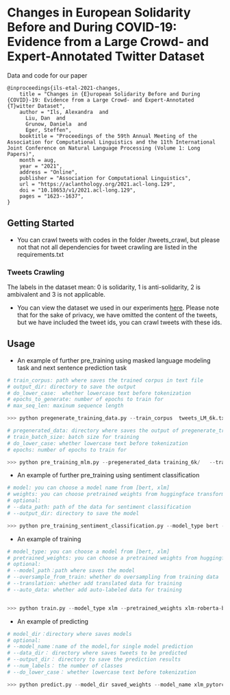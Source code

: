 # Changes in European Solidarity Before and During COVID-19: Evidence from a Large Crowd- and Expert-Annotated Twitter Dataset

Data and code for our paper

```
@inproceedings{ils-etal-2021-changes,
    title = "Changes in {E}uropean Solidarity Before and During {COVID}-19: Evidence from a Large Crowd- and Expert-Annotated {T}witter Dataset",
    author = "Ils, Alexandra  and
      Liu, Dan  and
      Grunow, Daniela  and
      Eger, Steffen",
    booktitle = "Proceedings of the 59th Annual Meeting of the Association for Computational Linguistics and the 11th International Joint Conference on Natural Language Processing (Volume 1: Long Papers)",
    month = aug,
    year = "2021",
    address = "Online",
    publisher = "Association for Computational Linguistics",
    url = "https://aclanthology.org/2021.acl-long.129",
    doi = "10.18653/v1/2021.acl-long.129",
    pages = "1623--1637",
}
```


## Getting Started


* You can crawl tweets with codes in the folder /tweets_crawl, but please not that not all dependencies for tweet crawling are 
listed in the requirements.txt

### Tweets Crawling

The labels in the dataset mean: 0 is solidarity, 1 is anti-solidarity, 2 is ambivalent and 3 is not applicable.

* You can view the dataset we used in our experiments [here](https://drive.google.com/drive/folders/1zVMPJtQBidFZ9QokR58rjXkibfyVANaG?usp=sharing). Please note that for the sake of privacy, we have omitted the content of the tweets, but we have included the tweet ids, you can crawl tweets with these ids.

## Usage
- An example of further pre_training using masked language modeling task and next sentence prediction task
```python
# train_corpus: path where saves the trained corpus in text file
# output_dir: directory to save the output
# do_lower_case:  whether lowercase text before tokenization
# epochs_to_generate: number of epochs to train for
# max_seq_len: maxinum sequence length

>>> python pregenerate_training_data.py --train_corpus  tweets_LM_6k.txt  --output_dir training_6k/ --do_lower_case --epochs_to_generate 20 --max_seq_len 150

# pregenerated_data: directory where saves the output of pregenerate_training_data.py 
# train_batch_size: batch size for training
# do_lower_case: whether lowercase text before tokenization
# epochs: number of epochs to train for

>>> python pre_training_mlm.py --pregenerated_data training_6k/   --train_batch_size 16  --do_lower_case --output_dir fine_tune/finetuned_lm_6k/ --epochs 20
```
- An example of further pre_training using sentiment classification
```python
# model: you can choose a model name from [bert, xlm]
# weights: you can choose pretrained weights from huggingface transformers ('bert-base-multilingual-cased'or 'xlm-roberta-base'), or self-trained weights
# optional:  
# --data_path: path of the data for sentiment classification  
# --output_dir: directory to save the model 

>>> python pre_training_sentiment_classification.py --model_type bert --pretrained_weights bert-base-multilingual-cased
```
- An example of training
```python
# model_type: you can choose a model from [bert, xlm]
# pretrained_weights: you can choose a pretrained weights from huggingface transformers ('bert-base-multilingual-cased' or 'xlm-roberta-base'), or self-trained weights
# optional:
# --model_path：path where saves the model  
# --oversample_from_train: whether do oversampling from training data  
# --translation: whether add translated data for training  
# --auto_data: whether add auto-labeled data for training  


>>> python train.py --model_type xlm --pretrained_weights xlm-roberta-base --translation --auto_data 
``` 
- An example of predicting
```python
# model_dir：directory where saves models  
# optional:
# --model_name：name of the model,for single model prediction  
# --data_dir： directory where saves tweets to be predicted 
# --output_dir： directory to save the prediction results
# --num_labels： the number of classes 
# --do_lower_case： whether lowercase text before tokenization

>>> python predict.py --model_dir saved_weights --model_name xlm_pytorch_model.bin --data_dir twitter_data --do_lower_case
``` 




